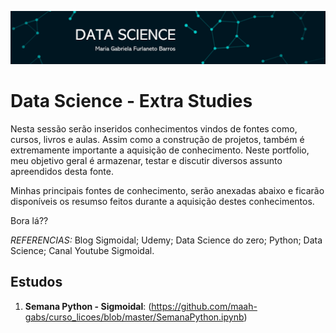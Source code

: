 
<p align="center">
  <img src="Imagem1.png" >
</p>

# Data Science - Extra Studies 

Nesta sessão serão inseridos conhecimentos vindos de fontes como, cursos, livros e aulas. Assim como a construção de projetos, também é extremamente importante a aquisição de conhecimento. Neste portfolio, meu objetivo geral é armazenar, testar e discutir diversos assunto apreendidos desta fonte. 

Minhas principais fontes de conhecimento, serão anexadas abaixo e ficarão disponíveis os resumso feitos durante a aquisição destes conhecimentos. 

Bora lá??

*REFERENCIAS:* Blog Sigmoidal; Udemy; Data Science do zero; Python; Data Science; Canal Youtube Sigmoidal. 

## Estudos 

1. **Semana Python - Sigmoidal**: (https://github.com/maah-gabs/curso_licoes/blob/master/SemanaPython.ipynb) 
